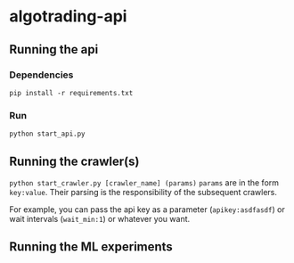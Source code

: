 # algotrading-api

## Running the api

### Dependencies

`pip install -r requirements.txt`

### Run

`python start_api.py`

## Running the crawler(s)

`python start_crawler.py [crawler_name] (params)`
`params` are in the form `key:value`. Their parsing is the responsibility of the subsequent crawlers.

For example, you can pass the api key as a parameter (`apikey:asdfasdf`) or wait intervals (`wait_min:1`) or whatever you want.

## Running the ML experiments
